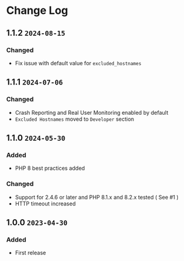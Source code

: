 # Change Log

## 1.1.2 `2024-08-15`

### Changed

- Fix issue with default value for `excluded_hostnames`

## 1.1.1 `2024-07-06`

### Changed

- Crash Reporting and Real User Monitoring enabled by default
- `Excluded Hostnames` moved to `Developer` section

## 1.1.0 `2024-05-30`

### Added

- PHP 8 best practices added

### Changed

- Support for 2.4.6 or later and PHP 8.1.x and 8.2.x tested ( See #1 )
- HTTP timeout increased

## 1.0.0 `2023-04-30`

### Added

- First release
